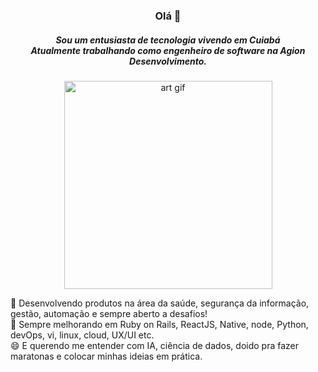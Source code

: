 <h3 align="center">Olá 👋</h3>
<h5 align="center">
Sou um entusiasta de tecnologia vivendo em Cuiabá<br/>
Atualmente trabalhando como engenheiro de software na Agion Desenvolvimento.
</h5>
<p align="center">
<img width="333" src="https://i.giphy.com/media/xTiTnumdcQABBLgM92/giphy.webp" alt="art gif"/>
</p>
🔭 Desenvolvendo produtos na área da saúde, segurança da informação, gestão, automação e sempre aberto a desafios!<br/>
🌱 Sempre melhorando em Ruby on Rails, ReactJS, Native, node, Python, devOps, vi, linux, cloud, UX/UI  etc.<br/>
😄 E querendo me entender com IA, ciência de dados, doido pra fazer maratonas e colocar minhas ideias em prática.
